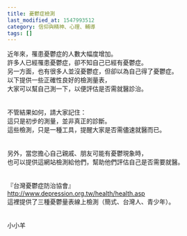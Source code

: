```yaml
---
title: 憂鬱症檢測
last_modified_at: 1547993512
category: 信仰與精神、心理、輔導
tags: []
---
```


近年來，罹患憂鬱症的人數大幅度增加。<br>許多人已經罹患憂鬱症，卻不知自己已經有憂鬱症。<br>另一方面，也有很多人並沒憂鬱症，但卻以為自己得了憂鬱症。<br><!--more-->以下提供一些正確性良好的檢測量表，<br>大家可以幫自己測一下，以便評估是否需就醫診治。<br><br><br>不管結果如何，請大家記住：<br>這只是初步的測量，並非真正的診斷。<br>這些檢測，只是一種工具，提醒大家是否需儘速就醫而已。<br><br><br>另外，當您擔心自己親戚、朋友可能有憂鬱現象時，<br>也可以提供這網站檢測給他們，幫助他們評估自己是否需要就醫。<br><br><br>『台灣憂鬱症防治協會』<br>http://www.depression.org.tw/health/health.asp<br>這裡提供了三種憂鬱量表線上檢測（簡式、台灣人、青少年）。<br><br><br>小小羊<br><br><br>
